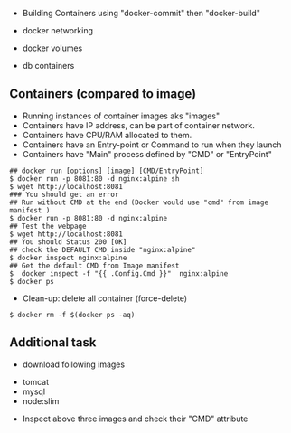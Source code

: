 - Building Containers using "docker-commit" then "docker-build"

- docker networking
- docker volumes
- db containers

## Containers (compared to image)
* Running instances of container images aks "images"
* Containers have IP address, can be part of container network.
* Containers have CPU/RAM allocated to them.
* Containers have an Entry-point or Command to run when they launch
* Containers have "Main" process defined by "CMD" or "EntryPoint"

```
## docker run [options] [image] [CMD/EntryPoint]
$ docker run -p 8081:80 -d nginx:alpine sh
$ wget http://localhost:8081
### You should get an error
## Run without CMD at the end (Docker would use "cmd" from image manifest )
$ docker run -p 8081:80 -d nginx:alpine 
## Test the webpage
$ wget http://localhost:8081
## You should Status 200 [OK]
## check the DEFAULT CMD inside "nginx:alpine"
$ docker inspect nginx:alpine
## Get the default CMD from Image manifest
$  docker inspect -f "{{ .Config.Cmd }}"  nginx:alpine
$ docker ps
```

* Clean-up: delete all container (force-delete)

```pwsh
$ docker rm -f $(docker ps -aq)
```

## Additional task

* download following images
- tomcat
- mysql
- node:slim

* Inspect above three images and check their "CMD" attribute